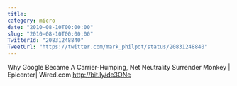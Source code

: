 ```yaml
---
title: 
category: micro
date: "2010-08-10T00:00:00"
slug: "2010-08-10T00:00:00"
TwitterId: "20831248840"
TweetUrl: "https://twitter.com/mark_philpot/status/20831248840"
---
```


Why Google Became A Carrier-Humping, Net Neutrality Surrender Monkey |
Epicenter| Wired.com http://bit.ly/de3ONe
